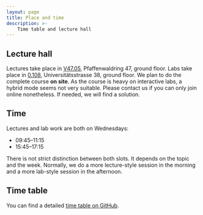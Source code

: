 ```yaml
---
layout: page
title: Place and time
description: >-
    Time table and lecture hall
---
```


## Lecture hall

Lectures take place in [V47.05](https://campus.uni-stuttgart.de/cusonline/ris.ris?corg=254696&pQuellGeogrBTypNr=5&pZielGeogrBTypNr=5&pZielGeogrBerNr=6010009&pRaumNr=6998&pActionFlag=A&pShowEinzelraum=J), Pfaffenwaldring 47, ground floor.
Labs take place in [0.108](https://campus.uni-stuttgart.de/cusonline/ris.ris?corg=14&pQuellGeogrBTypNr=5&pZielGeogrBTypNr=5&pZielGeogrBerNr=6050009&pRaumNr=7040&pActionFlag=A&pShowEinzelraum=J), Universitätsstrasse 38, ground floor.
We plan to do the complete course **on site**. As the course is heavy on interactive labs, a hybrid mode seems not very suitable. Please contact us if you can only join online nonetheless. If needed, we will find a solution.

## Time

Lectures and lab work are both on Wednesdays:

* 09:45–11:15
* 15:45–17:15

There is not strict distinction between both slots. It depends on the topic and the week. Normally, we do a more lecture-style session in the morning and a more lab-style session in the afternoon.

## Time table

You can find a detailed [time table on GitHub](https://github.com/Simulation-Software-Engineering/Lecture-Material/blob/main/timetable.md).
